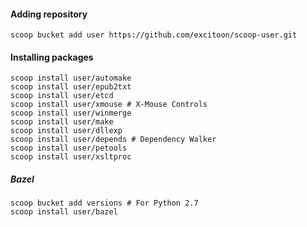 #### Adding repository

```
scoop bucket add user https://github.com/excitoon/scoop-user.git
```

#### Installing packages

```
scoop install user/automake
scoop install user/epub2txt
scoop install user/etcd
scoop install user/xmouse # X-Mouse Controls
scoop install user/winmerge
scoop install user/make
scoop install user/dllexp
scoop install user/depends # Dependency Walker
scoop install user/petools
scoop install user/xsltproc
```

##### Bazel

```
scoop bucket add versions # For Python 2.7
scoop install user/bazel
```
